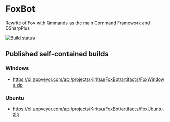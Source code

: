 # FoxBot
Rewrite of Fox with Qmmands as the main Command Framework and DSharpPlus

[![Build status](https://ci.appveyor.com/api/projects/status/0sgj62hhgx6ldsrl?svg=true)](https://ci.appveyor.com/project/Kiritsu/foxbot)


## Published self-contained builds
### Windows
- https://ci.appveyor.com/api/projects/Kiritsu/FoxBot/artifacts/FoxWindows.zip
### Ubuntu
- https://ci.appveyor.com/api/projects/Kiritsu/FoxBot/artifacts/FoxUbuntu.zip
